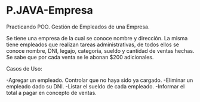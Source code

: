 # P.JAVA-Empresa
Practicando POO. Gestión de Empleados de una Empresa.

Se tiene una empresa de la cual se conoce nombre y dirección. La misma tiene empleados  que realizan tareas administrativas, de todos ellos se conoce nombre, DNI, legajo, categoría, sueldo y cantidad de ventas hechas. Se sabe que  por cada venta  se le abonan $200 adicionales.

Casos de Uso:

-Agregar un empleado. Controlar que no haya sido ya cargado.
-Eliminar un empleado dado su DNI.
-Listar el sueldo de cada empleado.
-Informar el total a pagar en concepto de ventas.

